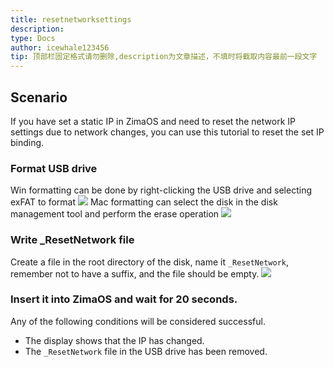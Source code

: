 ```yaml
---
title: resetnetworksettings
description: 
type: Docs
author: icewhale123456
tip: 顶部栏固定格式请勿删除,description为文章描述，不填时将截取内容最前一段文字
---
```

## Scenario
If you have set a static IP in ZimaOS and need to reset the network IP settings due to network changes, you can use this tutorial to reset the set IP binding.
### Format USB drive
Win formatting can be done by right-clicking the USB drive and selecting exFAT to format
![](https://manage.icewhale.io/api/static/docs/1730779181971_image.png)
Mac formatting can select the disk in the disk management tool and perform the erase operation
![](https://manage.icewhale.io/api/static/docs/1730786481890_image.png)
### Write _ResetNetwork file
Create a file in the root directory of the disk, name it `_ResetNetwork`, remember not to have a suffix, and the file should be empty.
![](https://manage.icewhale.io/api/static/docs/1730786546721_image.png)
### Insert it into ZimaOS and wait for 20 seconds.
Any of the following conditions will be considered successful.
- The display shows that the IP has changed.
- The `_ResetNetwork` file in the USB drive has been removed.